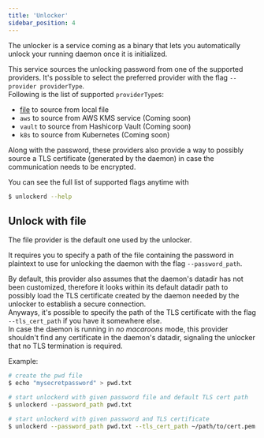 ```yaml
---
title: 'Unlocker'
sidebar_position: 4
---
```


The unlocker is a service coming as a binary that lets you automatically unlock your running daemon once it is initialized.

This service sources the unlocking password from one of the supported providers. It's possible to select the preferred provider with the flag `--provider providerType`.  
Following is the list of supported `providerType`s:

- [file](#unlock-with-file) to source from local file
- `aws` to source from AWS KMS service (Coming soon)
- `vault` to source from Hashicorp Vault (Coming soon)
- `k8s` to source from Kubernetes (Coming soon)

Along with the password, these providers also provide a way to possibly source a TLS certificate (generated by the daemon) in case the communication needs to be encrypted.

You can see the full list of supported flags anytime with

```bash
$ unlockerd --help
```

## Unlock with file

The file provider is the default one used by the unlocker. 

It requires you to specify a path of the file containing the password in plaintext to use for unlocking the daemon with the flag `--password_path`.

By default, this provider also assumes that the daemon's datadir has not been customized, therefore it looks within its default datadir path to possibly load the TLS certificate created by the daemon needed by the unlocker to establish a secure connection.  
Anyways, it's possible to specify the path of the TLS certificate with the flag `--tls_cert_path` if you have it somewhere else.  
In case the daemon is running in *no macaroons* mode, this provider shouldn't find any certificate in the daemon's datadir, signaling the unlocker that no TLS termination is required. 

Example:

```bash
# create the pwd file
$ echo "mysecretpassword" > pwd.txt

# start unlockerd with given password file and default TLS cert path
$ unlockerd --password_path pwd.txt

# start unlockerd with given password and TLS certificate
$ unlockerd --password_path pwd.txt --tls_cert_path ~/path/to/cert.pem
```